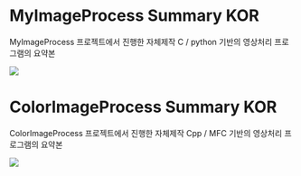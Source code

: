 # MyImageProcess Summary KOR

MyImageProcess 프로젝트에서 진행한 자체제작 C / python 기반의 영상처리 프로그램의 요약본

<img src = "https://github.com/ktan9811/MFC_ImageProcess/assets/86091469/2e19198a-776f-4a81-a119-f910e77aacda">


# ColorImageProcess Summary KOR

ColorImageProcess 프로젝트에서 진행한 자체제작 Cpp / MFC 기반의 영상처리 프로그램의 요약본

<img src = "https://github.com/ktan9811/MFC_ImageProcess/assets/86091469/09a571aa-d7d9-4f15-8f2f-0b511755d167">

